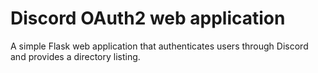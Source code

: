 # Discord OAuth2 web application
A simple Flask web application that authenticates users through Discord and provides a directory listing.
